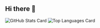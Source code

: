 ## Hi there 👋

![GitHub Stats Card](https://github-readme-stats-seven-sand-30.vercel.app/api?username=taikisenju&theme=onedark&show_icons=true&include_orgs=true)
![Top Languages Card](https://github-readme-stats-seven-sand-30.vercel.app/api/top-langs/?username=taikisenju&theme=onedark&show_icons=true&include_orgs=true)

<!--
**taikisenju/taikisenju** is a ✨ _special_ ✨ repository because its `README.md` (this file) appears on your GitHub profile.
![GitHub Stats Card](https://github-readme-stats.vercel.app/api?username=taikisenju)

Here are some ideas to get you started:

- 🔭 I’m currently working on ...
- 🌱 I’m currently learning ...
- 👯 I’m looking to collaborate on ...
- 🤔 I’m looking for help with ...
- 💬 Ask me about ...
- 📫 How to reach me: ...
- 😄 Pronouns: ...
- ⚡ Fun fact: ...
-->
